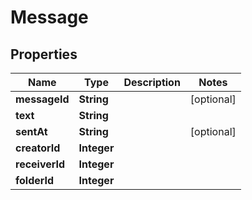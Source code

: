 # Message

## Properties
Name | Type | Description | Notes
------------ | ------------- | ------------- | -------------
**messageId** | **String** |  |  [optional]
**text** | **String** |  | 
**sentAt** | **String** |  |  [optional]
**creatorId** | **Integer** |  | 
**receiverId** | **Integer** |  | 
**folderId** | **Integer** |  | 
